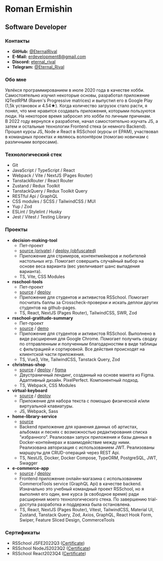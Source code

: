 # Roman Ermishin

## Software Developer

### Контакты

- **GitHub:** [@EternalRival](https://github.com/EternalRival/)
- **E-Mail:** [erdevelopment8@gmail.com](mailto:erdevelopment8@gmail.com)
- **Discord:** [eternal_rival](https://discordapp.com/users/392430817625899008)
- **Telegram:** [@Eternal_Rival](https://t.me/Eternal_Rival)

### Обо мне

Увлёкся программированием в июле 2020 года в качестве хобби. Самостоятельно изучил некоторые основы, разработал приложение IQTestRPM (Raven's Progressive matrices) и выпустил его в Google Play (1,5k установок и 4.54★). Когда количество загрузок стало расти, я понял, что мне нравится создавать приложения, которыми пользуются люди. На некоторое время забросил это хобби по личным причинам.  
В 2022 году вернулся к разработке, начал самостоятельно изучать JS, а затем и остальные технологии Frontend стека (и немного Backend).  
Прошел курсы JS, Node и React в RSSchool (курсы от EPAM), участвовал в командных проектах и являюсь волонтёром (помогаю новичкам с различными вопросами).

### Технологический стек

- Git
- JavaScript / TypeScript / React
- Webpack / Vite / NextJS (Pages Router)
- TanstackRouter / React Router
- Zustand / Redux Toolkit
- TanstackQuery / Redux Toolkit Query
- RESTful Api / GraphQL
- CSS modules / SCSS / TailwindCSS / MUI
- Yup / Zod
- ESLint / Stylelint / Husky
- Jest / Vitest / Testing Library

### Проекты

- **decision-making-tool**
  - Пет-проект
  - [source (private)](https://github.com/EternalRival/decision-making-tool) / [deploy (obfuscated)](https://er-dmt-demo.netlify.app/)
  - Приложение для стримеров, контентмейкеров и любителей настольных игр. Помогает совершить случайный выбор на основе веса варианта (вес увеличивает шанс выпадения варианта).
  - TS, Vite, CSS Modules
- **rsschool-tools**
  - Пет-проект
  - [source](https://github.com/EternalRival/er-rsschool-tools) / [deploy](https://er-rsschool-tools.vercel.app/)
  - Приложение для студентов и активистов RSSchool. Помогает посчитать баллы за Crosscheck-проверки и искать деплои других студентов на github-pages.
  - TS, React, NextJS (Pages Router), TailwindCSS, SWR, Zod
- **rsschool-gratitude-summary**
  - Пет-проект
  - [source](https://github.com/EternalRival/rsschool-gratitude-summary) / [demo](https://github.com/user-attachments/assets/87eed618-56c0-418a-87df-ad470daa5076)
  - Приложение для студентов и активистов RSSchool. Выполнено в виде расширения для Google Chrome. Помогает получить сводку по отправленным и полученным благодарностям в виде таблицы с фильтрацией и сортировкой. Все действия происходят на клиентской части приложения.
  - TS, Vue3, Vite, TailwindCSS, Tanstack Query, Zod
- **christmas-shop**
  - [source](https://github.com/EternalRival/christmas-shop) / [deploy](https://er-xmas-shop.netlify.app/) / [figma](https://www.figma.com/design/zTB01BwWZVoXYK5atH3eZT/Cristmas-Shop)
  - Двустраничный лендинг, созданный на основе макета из Figma. Адаптивный дизайн. PixelPerfect. Компонентный подход.
  - TS, Webpack, CSS Modules
- **virtual-keyboard**
  - [source](https://github.com/EternalRival/virtual-keyboard) / [deploy](https://eternalrival.github.io/virtual-keyboard/)
  - Приложение для набора текста с помощью физической и/или виртуальной клавиатуры.
  - JS, Webpack, Sass
- **home-library-service**
  - [source](https://github.com/EternalRival/RSSchool-NodeJS2023Q2/tree/main/07-home-library-service)
  - Backend приложение для хранения данных об артистах, альбомах и песнях с возможностью редактирования списка "избранного". Реализован запуск приложения и базы данных в Docker-контейнерах и взаимодействие между ними. Реализована авторизация с использованием JWT. Реализованы маршруты для CRUD-операций через REST Api.
  - TS, NestJS, Docker, Docker Compose, TypeORM, PostgreSQL, JWT, Swagger
- **e-commerce-app**
  - [source](https://github.com/EternalRival/eCommerce) / [deploy](https://er-e-commerce-app.vercel.app/)
  - Frontend приложение онлайн-магазина с использованием CommerceTools service (GraphQL Api) в качестве backend. Изначально это учебный командный проект RSSchool, но я выполнял его один, вне курса (в свободное время) ради расширения моего технологического стека. По завершению trial-доступа разработка и поддержка была остановлена.
  - TS, React, NextJS (Pages Router), Vitest, TailwindCSS, Material UI, Zustand, Tanstack Query, Zod, Axios, GraphQL, React Hook Form, Swiper, Feature Sliced Design, CommerceTools

### Сертификаты

- RSSchool JSFE2022Q3 ([Certificate](https://app.rs.school/certificate/yuh2boy4))
- RSSchool NodeJS2023Q2 ([Certificate](https://app.rs.school/certificate/syc0x9nh))
- RSSchool React2023Q4 ([Certificate](https://app.rs.school/certificate/zvg9ydl2))
